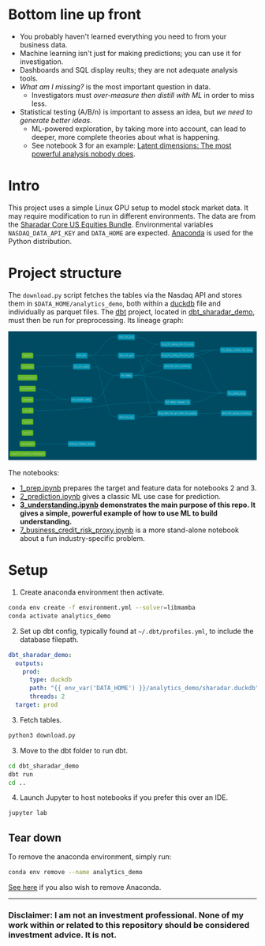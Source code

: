 # Bottom line up front
- You probably haven't learned everything you need to from your business data.
- Machine learning isn't just for making predictions; you can use it for investigation.
- Dashboards and SQL display reults; they are not adequate analysis tools.
- *What am I missing?* is the most important question in data.
  - Investigators must *over-measure then distill with ML* in order to miss less.
- Statistical testing (A/B/n) is important to assess an idea, but *we need to generate better ideas*.
  - ML-powered exploration, by taking more into account, can lead to deeper, more complete theories about what is happening.
  - See notebook 3 for an example: [Latent dimensions: The most powerful analysis nobody does](./3_understanding.ipynb).

# Intro
This project uses a simple Linux GPU setup to model stock market data. It may require modification to run in different environments. The data are from the [Sharadar Core US Equities Bundle](https://data.nasdaq.com/databases/SFA). Environmental variables `NASDAQ_DATA_API_KEY` and `DATA_HOME` are expected. [Anaconda](https://www.anaconda.com/download) is used for the Python distribution.

# Project structure
The `download.py` script fetches the tables via the Nasdaq API and stores them in `$DATA_HOME/analytics_demo`, both within a [duckdb](https://www.duckdb.org) file and individually as parquet files. The [dbt](https://www.getdbt.com) project, located in [dbt_sharadar_demo](./dbt_sharadar_demo), must then be run for preprocessing. Its lineage graph:

<img src="./images/dbt_lineage.png" alt="dbt lineage graph" width="1000"/>

The notebooks:
- [1_prep.ipynb](./1_prep.ipynb) prepares the target and feature data for notebooks 2 and 3.
- [2_prediction.ipynb](./2_prediction.ipynb) gives a classic ML use case for prediction.
- **[3_understanding.ipynb](./3_understanding.ipynb) demonstrates the main purpose of this repo. It gives a simple, powerful example of how to use ML to build understanding.**
- [7_business_credit_risk_proxy.ipynb](7_business_credit_risk_proxy.ipynb) is a more stand-alone notebook about a fun industry-specific problem.

# Setup
1. Create anaconda environment then activate.
```bash
conda env create -f environment.yml --solver=libmamba
conda activate analytics_demo
```
2. Set up dbt config, typically found at `~/.dbt/profiles.yml`, to include the database filepath.
```yaml
dbt_sharadar_demo:
  outputs:
    prod:
      type: duckdb
      path: "{{ env_var('DATA_HOME') }}/analytics_demo/sharadar.duckdb"
      threads: 2
  target: prod
```
3. Fetch tables.
```python
python3 download.py
```
3. Move to the dbt folder to run dbt.
```bash
cd dbt_sharadar_demo
dbt run
cd ..
```
4. Launch Jupyter to host notebooks if you prefer this over an IDE.
```python
jupyter lab
```

## Tear down

To remove the anaconda environment, simply run:
```bash
conda env remove --name analytics_demo
```

[See here](https://docs.anaconda.com/anaconda/install/uninstall/) if you also wish to remove Anaconda.

---

### Disclaimer: **I am not an investment professional. None of my work within or related to this repository should be considered investment advice. It is not.**
